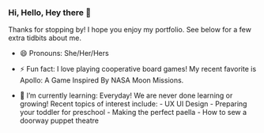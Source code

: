 ### Hi, Hello, Hey there 👋

Thanks for stopping by! I hope you enjoy my portfolio. See below for a few extra tidbits about me. 
 
- 😄 Pronouns: She/Her/Hers

- ⚡ Fun fact: I love playing cooperative board games! My recent favorite is Apollo: A Game Inspired By NASA Moon Missions.  

- 🌱 I’m currently learning: Everyday! We are never done learning or growing! 
        Recent topics of interest include:
          - UX UI Design
          - Preparing your toddler for preschool
          - Making the perfect paella
          - How to sew a doorway puppet theatre
          
          
